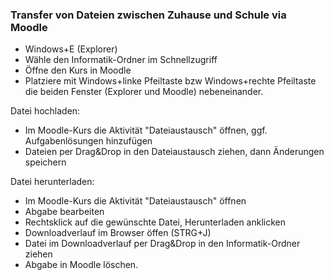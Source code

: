 ### Transfer von Dateien zwischen Zuhause und Schule via Moodle


- Windows+E (Explorer) 
- Wähle den Informatik-Ordner im Schnellzugriff
- Öffne den Kurs in Moodle
- Platziere mit Windows+linke Pfeiltaste bzw Windows+rechte Pfeiltaste die beiden
Fenster (Explorer und Moodle) nebeneinander.

Datei hochladen:

- Im Moodle-Kurs die Aktivität "Dateiaustausch" öffnen, ggf. Aufgabenlösungen hinzufügen
- Dateien per Drag&Drop in den Dateiaustausch ziehen, dann Änderungen speichern

Datei herunterladen:

- Im Moodle-Kurs die Aktivität "Dateiaustausch" öffnen
- Abgabe bearbeiten
- Rechtsklick auf die gewünschte Datei, Herunterladen anklicken
- Downloadverlauf im Browser öffen (STRG+J)
- Datei im Downloadverlauf per Drag&Drop in den Informatik-Ordner ziehen
- Abgabe in Moodle löschen. 

